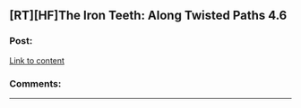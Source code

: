 ## [RT][HF]The Iron Teeth: Along Twisted Paths 4.6

### Post:

[Link to content](http://www.ironteethserial.com/dark-fantasy-story/online-story/along-twisted-paths-4-6/)

### Comments:

---

